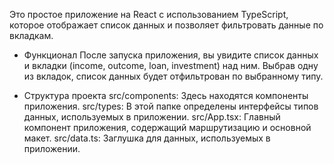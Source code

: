 Это простое приложение на React с использованием TypeScript, которое отображает список данных и позволяет фильтровать данные по вкладкам.

- Функционал
После запуска приложения, вы увидите список данных и вкладки (income, outcome, loan, investment) над ним. Выбрав одну из вкладок, список данных будет отфильтрован по выбранному типу.

- Структура проекта
src/components: Здесь находятся компоненты приложения.
src/types: В этой папке определены интерфейсы типов данных, используемых в приложении.
src/App.tsx: Главный компонент приложения, содержащий маршрутизацию и основной макет.
src/data.ts: Заглушка для данных, используемых в приложении.